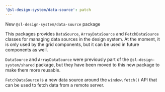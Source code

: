 ```yaml
---
'@sl-design-system/data-source': patch
---
```


New `@sl-design-system/data-source` package

This packages provides `DataSource`, `ArrayDataSource` and `FetchDataSource` classes
for managing data sources in the design system. At the moment, it is only used by the
grid components, but it can be used in future components as well.

`DataSource` and `ArrayDataSource` were previously part of the `@sl-design-system/shared`
package, but they have been moved to this new package to make them more reusable.

`FetchDataSource` is a new data source around the `window.fetch()` API that can be used to
fetch data from a remote server.
